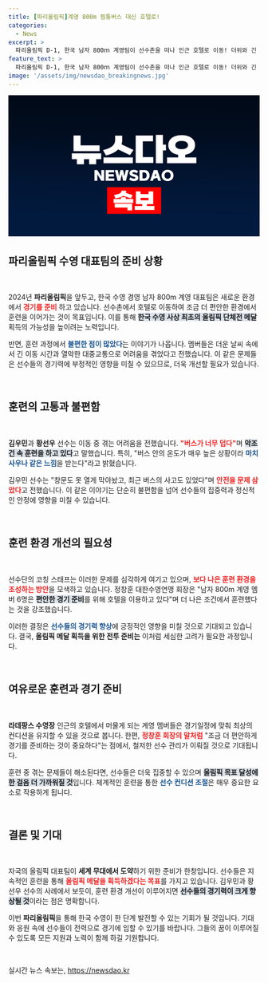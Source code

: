 ```yaml
---
title: [파리올림픽]계영 800m 찜통버스 대신 호텔로!
categories:
  - News
excerpt: >
  파리올림픽 D-1, 한국 남자 800ｍ 계영팀이 선수촌을 떠나 인근 호텔로 이동! 더위와 긴 이동시간에 시달린 선수들, 편안한 준비를 위한 선택이 주목받고 있다. 궁금하면 클릭!
feature_text: >
  파리올림픽 D-1, 한국 남자 800ｍ 계영팀이 선수촌을 떠나 인근 호텔로 이동! 더위와 긴 이동시간에 시달린 선수들, 편안한 준비를 위한 선택이 주목받고 있다. 궁금하면 클릭!
image: '/assets/img/newsdao_breakingnews.jpg'
---
```


<p><img src="/assets/img/newsdao_breakingnews.jpg" alt="ranknews 속보" /></p>

<h2 data-ke-size="size26">파리올림픽 수영 대표팀의 준비 상황</h2>

<p data-ke-size="size16">&nbsp;</p>

<p data-ke-size="size16">2024년 <b>파리올림픽</b>을 앞두고, 한국 수영 경영 남자 800m 계영 대표팀은 새로운 환경에서 <b><span style="color: #ee2323;">경기를 준비</span></b> 하고 있습니다. 선수촌에서 호텔로 이동하여 조금 더 편안한 환경에서 훈련을 이어가는 것이 목표입니다. 이를 통해 <b><span style="background-color: #21538527;">한국 수영 사상 최초의 올림픽 단체전 메달</span></b> 획득의 가능성을 높이려는 노력입니다.</p>

<p data-ke-size="size16">반면, 훈련 과정에서 <b><span style="color: #1a5490;">불편한 점이 많았다</span></b>는 이야기가 나옵니다. 멤버들은 더운 날씨 속에서 긴 이동 시간과 열악한 대중교통으로 어려움을 겪었다고 전했습니다. 이 같은 문제들은 선수들의 경기력에 부정적인 영향을 미칠 수 있으므로, 더욱 개선할 필요가 있습니다.</p>

<p data-ke-size="size16">&nbsp;</p>

<h2 data-ke-size="size26">훈련의 고통과 불편함</h2>

<p data-ke-size="size16">&nbsp;</p>

<p data-ke-size="size16"><b>김우민</b>과 <b>황선우</b> 선수는 이동 중 겪는 어려움을 전했습니다. <b><span style="color: #ee2323;">"버스가 너무 덥다"</span></b>며 <b><span style="background-color: #21538527;">악조건 속 훈련을 하고 있다</span></b>고 말했습니다. 특히, "버스 안의 온도가 매우 높은 상황이라 <b><span style="color: #1a5490;">마치 사우나 같은 느낌</span></b>을 받는다"라고 밝혔습니다.</p>

<p data-ke-size="size16">김우민 선수는 "창문도 못 열게 막아놨고, 최근 버스의 사고도 있었다"며 <b><span style="color: #ee2323;">안전을 문제 삼았다</span></b>고 전했습니다. 이 같은 이야기는 단순히 불편함을 넘어 선수들의 집중력과 정신적인 안정에 영향을 미칠 수 있습니다.</p>

<p data-ke-size="size16">&nbsp;</p>

<h2 data-ke-size="size26">훈련 환경 개선의 필요성</h2>

<p data-ke-size="size16">&nbsp;</p>

<p data-ke-size="size16">선수단의 코칭 스태프는 이러한 문제를 심각하게 여기고 있으며, <b><span style="color: #ee2323;">보다 나은 훈련 환경을 조성하는 방안</span></b>을 모색하고 있습니다. 정창훈 대한수영연맹 회장은 "남자 800m 계영 멤버 6명은 <b><span style="background-color: #21538527;">편안한 경기 준비</span></b>를 위해 호텔을 이용하고 있다"며 더 나은 조건에서 훈련했다는 것을 강조했습니다.</p>

<p data-ke-size="size16">이러한 결정은 <b><span style="color: #1a5490;">선수들의 경기력 향상</span></b>에 긍정적인 영향을 미칠 것으로 기대되고 있습니다. 결국, <b>올림픽 메달 획득을 위한 전투 준비는</b> 이처럼 세심한 고려가 필요한 과정입니다.</p>

<p data-ke-size="size16">&nbsp;</p>

<h2 data-ke-size="size26">여유로운 훈련과 경기 준비</h2>

<p data-ke-size="size16">&nbsp;</p>

<p data-ke-size="size16"><b>라데팡스 수영장</b> 인근의 호텔에서 머물게 되는 계영 멤버들은 경기일정에 맞춰 최상의 컨디션을 유지할 수 있을 것으로 봅니다. 한편, <b><span style="color: #ee2323;">정창훈 회장의 말처럼</span></b> "조금 더 편안하게 경기를 준비하는 것이 중요하다"는 점에서, 철저한 선수 관리가 이뤄질 것으로 기대됩니다.</p>

<p data-ke-size="size16">훈련 중 겪는 문제들이 해소된다면, 선수들은 더욱 집중할 수 있으며 <b><span style="background-color: #21538527;">올림픽 목표 달성에 한 걸음 더 가까워질 것</span></b>입니다. 체계적인 훈련을 통한 <b><span style="color: #1a5490;">선수 컨디션 조절</span></b>은 매우 중요한 요소로 작용하게 됩니다.</p>

<p data-ke-size="size16">&nbsp;</p>

<h2 data-ke-size="size26">결론 및 기대</h2>

<p data-ke-size="size16">&nbsp;</p>

<p data-ke-size="size16">자국의 올림픽 대표팀이 <b>세계 무대에서 도약</b>하기 위한 준비가 한창입니다. 선수들은 지속적인 훈련을 통해 <b><span style="color: #ee2323;">올림픽 메달을 획득하겠다는 목표</span></b>를 가지고 있습니다. 김우민과 황선우 선수의 사례에서 보듯이, 훈련 환경 개선이 이루어지면 <b><span style="background-color: #21538527;">선수들의 경기력이 크게 향상될 것</span></b>이라는 점은 명확합니다.</p>

<p data-ke-size="size16">이번 <b>파리올림픽</b>을 통해 한국 수영이 한 단계 발전할 수 있는 기회가 될 것입니다. 기대와 응원 속에 선수들이 전력으로 경기에 임할 수 있기를 바랍니다. 그들의 꿈이 이루어질 수 있도록 모든 지원과 노력이 함께 하길 기원합니다.</p>

<p data-ke-size="size16">&nbsp;</p>
실시간 뉴스 속보는, <a href="https://newsdao.kr" rel="dofollow">https://newsdao.kr</a>


